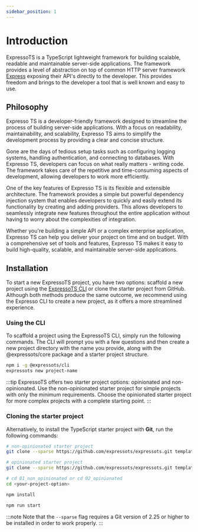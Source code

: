```yaml
---
sidebar_position: 1
---
```


# Introduction

ExpressoTS is a TypeScript lightweight framework for building scalable, readable and maintainable server-side applications.
The framework provides a level of abstraction on top of common HTTP server framework [Express](https://expressjs.com/) exposing their API's directly to the developer. This provides freedom and brings to the developer a tool that is well known and easy to use.

## Philosophy

Expresso TS is a developer-friendly framework designed to streamline the process of building server-side applications. With a focus on readability, maintainability, and scalability, Expresso TS aims to simplify the development process by providing a clear and concise structure.

Gone are the days of tedious setup tasks such as configuring logging systems, handling authentication, and connecting to databases. With Expresso TS, developers can focus on what really matters - writing code. The framework takes care of the repetitive and time-consuming aspects of development, allowing developers to work more efficiently.

One of the key features of Expresso TS is its flexible and extensible architecture. The framework provides a simple but powerful dependency injection system that enables developers to quickly and easily extend its functionality by creating and adding providers. This allows developers to seamlessly integrate new features throughout the entire application without having to worry about the complexities of integration.

Whether you're building a simple API or a complex enterprise application, Expresso TS can help you deliver your project on time and on budget. With a comprehensive set of tools and features, Expresso TS makes it easy to build high-quality, scalable, and maintainable server-side applications.

## Installation

To start a new ExpressoTS project, you have two options: scaffold a new project using the [ExpressoTS CLI](./cli/overview.md) or clone the starter project from GitHub. Although both methods produce the same outcome, we recommend using the Expresso CLI to create a new project, as it offers a more streamlined experience.

### Using the CLI

To scaffold a project using the ExpressoTS CLI, simply run the following commands. The CLI will prompt you with a few questions and then create a new project directory with the name you provide, along with the @expressots/core package and a starter project structure.

```bash
npm i -g @expressots/cli
expressots new project-name
```

:::tip
ExpressoTS offers two starter project options: opinionated and non-opinionated. Use the non-opinionated starter project for simple projects with only the minimum requirements. Choose the opinionated starter project for more complex projects with a complete starting point.
:::

### Cloning the starter project

Alternatively, to install the TypeScript starter project with **Git**, run the following commands:

```bash
# non-opinionated starter project
git clone --sparse https://github.com/expressots/expressots.git templates/01_non_opinionated --filter=blob:none 
```

```bash
# opinionated starter project
git clone --sparse https://github.com/expressots/expressots.git templates/02_opinionated --filter=blob:none 
```

```bash
# cd 01_non_opinionated or cd 02_opinionated
cd <your-project-option> 

npm install

npm run start
```

:::note
Note that the `--sparse` flag requires a Git version of 2.25 or higher to be installed in order to work properly.
:::